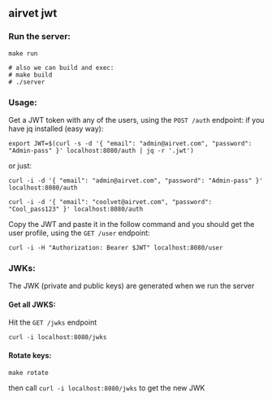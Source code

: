 ## airvet jwt

### Run the server:
```
make run

# also we can build and exec:
# make build
# ./server
```


### Usage:
Get a JWT token with any of the users, using the `POST /auth` endpoint:
if you have jq installed (easy way):

```
export JWT=$(curl -s -d '{ "email": "admin@airvet.com", "password": "Admin-pass" }' localhost:8080/auth | jq -r '.jwt')
```

or just:
```
curl -i -d '{ "email": "admin@airvet.com", "password": "Admin-pass" }' localhost:8080/auth

curl -i -d '{ "email": "coolvet@airvet.com", "password": "Cool_pass123" }' localhost:8080/auth
```

Copy the JWT and paste it in the follow command and you should get the user profile, using the `GET /user` endpoint:
```
curl -i -H "Authorization: Bearer $JWT" localhost:8080/user
```

### JWKs:

The JWK (private and public keys) are generated when we run the server 


#### Get all JWKS:
Hit the `GET /jwks` endpoint
```
curl -i localhost:8080/jwks
```

#### Rotate keys:
```
make rotate
```

then call `curl -i localhost:8080/jwks` to get the new JWK
